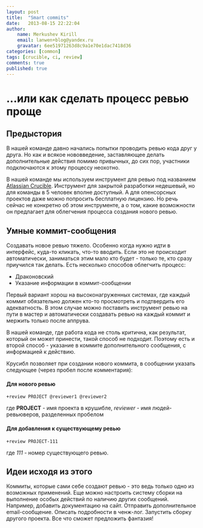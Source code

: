 ```yaml
---
layout: post
title:  "Smart commits"
date:   2013-08-15 22:22:04
author:
    name: Merkushev Kirill
    email: lanwen+blog@yandex.ru
    gravatar: 6ee51971263d8c9a1e70e1dac7418d36
categories: [common]
tags: [crucible, ci, review]
comments: true
published: true
---
```


#  ...или как сделать процесс ревью проще

## Предыстория

В нашей команде давно начались попытки проводить ревью кода друг у друга. Но как и всякое нововведение, заставляющее
делать дополнительные действия помимо привычных, до сих пор, участники подключаются к этому процессу неохотно.

В нашей команде мы используем инструмент для ревью под названием [Atlassian Crucible](https://www.atlassian.com/software/crucible/overview).
Инструмент для закрытой разработки недешевый, но для команды в 5 человек вполне доступный. А для опенсорсных проектов даже можно
попросить бесплатную лицензию. Но речь сейчас не конкретно об этом инструменте, а о том, какие возможности он предлагает для
облегчения процесса создания нового ревью.

## Умные коммит-сообщения

Создавать новое ревью тяжело. Особенно когда нужно идти в интерфейс, куда-то кликать, что-то вводить. Если это не происходит автоматически,
заниматься этим мало кто будет - только те, кто сразу приучился так делать. Есть несколько способов облегчить процесс:
* Драконовский
* Указание информации в коммит-сообщении

Первый вариант хорош на высоконагруженных системах, где каждый коммит обязательно должен кто-то просмотреть и подтвердить его адекватность.
В этом случае можно поставить инструмент ревью на пути в мастер и автоматически создавать ревью на каждый коммит и мержить только после аппрува.

В нашей команде, где работа кода не столь критична, как результат, который он может принести, такой способ не подходит.
Поэтому есть и второй способ - указание в коммите дополнительного сообщения, с информацией к действию.

Крусибл позволяет при создании нового коммита, в сообщении указать следующее (через пробел после комментария):
#### Для нового ревью

```
+review PROJECT @reviewer1 @reviewer2
```

где **PROJECT** - имя проекта в крушибле, *reviewer* - имя людей-ревьюверов, разделенных пробелом

#### Для добавления к существующему ревью

```
+review PROJECT-111
```

где *111* - номер существующего ревью.

## Идеи исходя из этого

Коммиты, которые сами себе создают ревью - это ведь только одно из возможных применений. Еще можно настроить систему сборки на
выполнение особых действий по наличию других сообщений. Например, добавить документацию на сайт. Отправить дополнительное email-сообщение.
Описать подробности в ченж-лог. Запустить сборку другого проекта. Все что сможет предложить фантазия!
